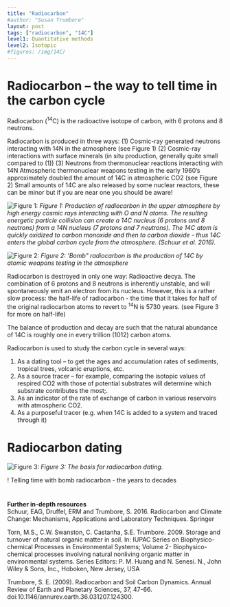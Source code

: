 ```yaml
---
title: "Radiocarbon"
#author: "Susan Trumbore"
layout: post
tags: ["radiocarbon", "14C"]
level1: Quantitative methods
level2: Isotopic
#figures: /img/14C/
---
```


# Radiocarbon – the way to tell time in the carbon cycle
Radiocarbon (<sup>14</sup>C) is the radioactive isotope of carbon, with 6 protons and 8 neutrons. 

Radiocarbon is produced in three ways:
(1)	Cosmic-ray generated neutrons interacting with 14N in the  atmosphere (see Figure 1)
(2)	Cosmic-ray interactions with surface minerals (in situ production, generally quite small compared to (1))
(3)	Neutrons from thermonuclear reactions interacting with 14N 
Atmospheric thermonuclear weapons testing in the early 1960’s approximately doubled the amount of 14C in atmospheric CO2 (see Figure 2)
Small amounts of 14C are also released by some nuclear reactors, these can be minor but if you are near one you should be aware!

![Figure 1:   ]({{site.baseurl}}{{page.figures}}Figure1.png)
*Figure 1: Production of radiocarbon in the upper atmosphere by high energy cosmic rays interacting with O and N atoms. The resulting energetic particle collision can create a 14C nucleus (6 protons and 8 neutrons) from a 14N nucleus (7 protons and 7 neutrons).  The 14C atom is quickly oxidized to carbon monoxide and then to carbon dioxide - thus 14C enters the global carbon cycle from the atmosphere.  (Schuur et al. 2016).*

![Figure 2:   ]({{site.baseurl}}{{page.figures}}levin_bomb.png)
*Figure 2: 'Bomb" radiocarbon is the production of 14C by atomic weapons testing in the atmosphere*


Radiocarbon is destroyed in only one way: Radioactive decya.  The combination of 6 protons and 8 neutrons is inherently unstable, and will spontaneously emit an electron from its nucleus. However, this is a rather slow process: the half-life of radiocarbon - the time that it takes for half of the original radiocarbon atoms to revert to <sup>14</sup>N is 5730 years. (see Figure 3 for more on half-life)

The balance of production and decay are such that the natural abundance of 14C is roughly one in every trillion (1012) carbon atoms.   

Radiocarbon is used to study the carbon cycle in several ways:
 
1)	As a dating tool – to get the ages and accumulation rates of sediments, tropical trees, volcanic eruptions, etc.
2)	As a source tracer – for example, comparing the isotopic values of respired CO2 with those of potential substrates will determine which substrate contributes the most;.
3)	As an indicator of the rate of exchange of carbon in various reservoirs with atmospheric CO2.
3)  As a purposeful tracer (e.g. when 14C is added to a system and traced through it)


# Radiocarbon dating


![Figure 3:   ]({{site.baseurl}}{{page.figures}}decay.png)
*Figure 3: The basis for radiocarbon dating.*



! Telling time with bomb radiocarbon - the years to decades




# 

**Further in-depth resources**    
Schuur, EAG, Druffel, ERM and Trumbore, S. 2016. Radiocarbon and Climate Change: Mechanisms, Applications and Laboratory Techniques. Springer

Torn, M.S., C.W. Swanston, C. Castanha, S.E. Trumbore. 2009. Storage and turnover of natural organic matter in soil. In: IUPAC Series on Biophysico-chemical Processes in Environmental Systems; Volume 2- Biophysico-chemical processes involving natural nonliving organic matter in environmental systems. Series Editors: P. M. Huang and N. Senesi. N., John Wiley & Sons, Inc., Hoboken, New Jersey, USA

Trumbore, S. E. (2009). Radiocarbon and Soil Carbon Dynamics. Annual Review of Earth and Planetary Sciences, 37, 47-66. doi:10.1146/annurev.earth.36.031207.124300.

